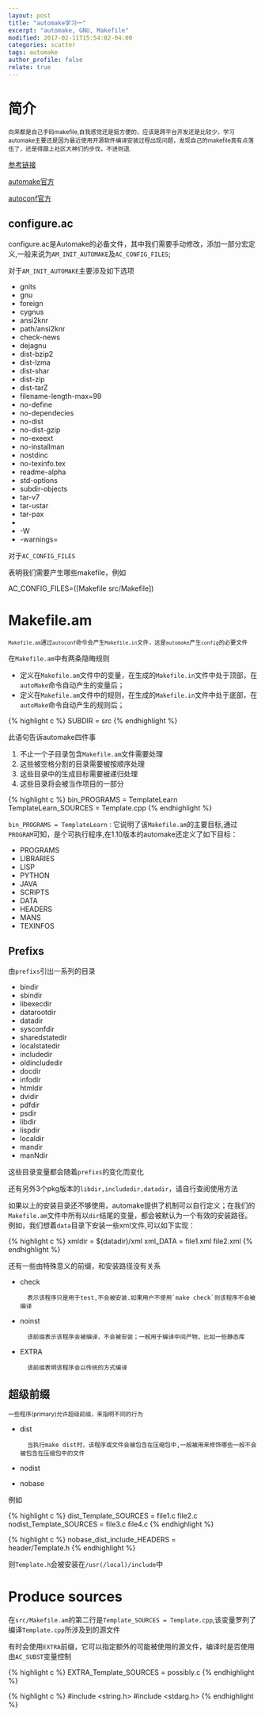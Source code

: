 ```yaml
---
layout: post
title: "automake学习一"
excerpt: "automake, GNU, Makefile"
modified: 2017-02-11T15:54:02-04:00
categories: scatter
tags: automake
author_profile: false
relate: true
---
```



# 简介 #

<small>向来都是自己手码makefile,自我感觉还是挺方便的，应该是跨平台开发还是比较少，学习automake主要还是因为最近使用开源软件编译安装过程出现问题，发现自己的makefile真有点落伍了，还是得跟上社区大神们的步伐，不进则退.</small>

[参考链接](http://freesoftwaremagazine.com/articles/"automatically_writing_makefiles_with_autotools")

[automake官方][id1]


[autoconf官方][id2]


## configure.ac ##

configure.ac是Automake的必备文件，其中我们需要手动修改，添加一部分宏定义,一般来说为`AM_INIT_AUTOMAKE`及`AC_CONFIG_FILES`;

对于`AM_INIT_AUTOMAKE`主要涉及如下选项

* gnits
* gnu
* foreign
* cygnus
* ansi2knr
* path/ansi2knr
* check-news
* dejagnu
* dist-bzip2
* dist-lzma
* dist-shar
* dist-zip
* dist-tarZ
* filename-length-max=99
* no-define
* no-dependecies
* no-dist
* no-dist-gzip
* no-exeext
* no-installman
* nostdinc
* no-texinfo.tex
* readme-alpha
* std-options
* subdir-objects
* tar-v7
* tar-ustar
* tar-pax
* <version>
* -W<category>
* -warnings=<category>

对于`AC_CONFIG_FILES`

表明我们需要产生哪些makefile，例如

AC_CONFIG_FILES=([Makefile src/Makefile])
	

# Makefile.am #

<small>`Makefile.am`通过`autoconf`命令会产生`Makefile.in`文件，这是`automake`产生`config`的必要文件</small>

在`Makefile.am`中有两条隐晦规则
* 定义在`Makefile.am`文件中的变量，在生成的`Makefile.in`文件中处于顶部，在`autoMake`命令自动产生的变量后；
* 定义在`Makefile.am`文件中的规则，在生成的`Makefile.in`文件中处于底部，在`autoMake`命令自动产生的规则后；


{% highlight c %}
SUBDIR = src 
{% endhighlight %}

此语句告诉automake四件事

1. 不止一个子目录包含`Makefile.am`文件需要处理
2. 这些被空格分割的目录需要被按顺序处理
3. 这些目录中的生成目标需要被递归处理
4. 这些目录将会被当作项目的一部分


{% highlight c %}
bin_PROGRAMS = TemplateLearn
TemplateLearn_SOURCES = Template.cpp
{% endhighlight %}

`bin_PROGRAMS = TemplateLearn` : 它说明了该`Makefile.am`的主要目标,通过`PROGRAM`可知，是个可执行程序,在1.10版本的automake还定义了如下目标：

* PROGRAMS
* LIBRARIES
* LISP
* PYTHON
* JAVA
* SCRIPTS
* DATA
* HEADERS
* MANS
* TEXINFOS

## Prefixs ##

由`prefixs`引出一系列的目录

* bindir
* sbindir
* libexecdir
* datarootdir
* datadir
* sysconfdir
* sharedstatedir
* localstatedir
* includedir
* oldincludedir
* docdir
* infodir
* htmldir
* dvidir
* pdfdir
* psdir
* libdir
* lispdir
* localdir
* mandir
* manNdir


这些目录变量都会随着`prefixs`的变化而变化

还有另外3个pkg版本的`libdir,includedir,datadir`，请自行查阅使用方法

如果以上的安装目录还不够使用，automake提供了机制可以自行定义；在我们的`Makefile.am`文件中所有以`dir`结尾的变量，都会被默认为一个有效的安装路径。例如，我们想着`data`目录下安装一些xml文件,可以如下实现：


{% highlight c %}
xmldir = $(datadir)/xml
xml_DATA = file1.xml file2.xml
{% endhighlight %}

还有一些由特殊意义的前缀，和安装路径没有关系

* check

		表示该程序只是用于test,不会被安装.如果用户不使用`make check`则该程序不会被编译

* noinst

		该前缀表示该程序会被编译，不会被安装；一般用于编译中间产物，比如一些静态库

* EXTRA

		该前缀表明该程序会以传统的方式编译


## 超级前缀 ##

<small>一些程序(primary)允许超级前缀，来指明不同的行为</small>

* dist

		当执行make dist时，该程序或文件会被包含在压缩包中,一般被用来修饰哪些一般不会被包含在压缩包中的文件


* nodist
* nobase


例如

{% highlight c %}
dist_Template_SOURCES = file1.c file2.c
nodist_Template_SOURCES = file3.c file4.c
{% endhighlight %}


{% highlight c %}
nobase_dist_include_HEADERS = \
	header/Template.h
{% endhighlight %}

则`Template.h`会被安装在`/usr(/local)/include`中

Produce sources
===============

在`src/Makefile.am`的第二行是`Template_SOURCES = Template.cpp`,该变量罗列了编译`Template.cpp`所涉及到的源文件

有时会使用`EXTRA`前缀，它可以指定额外的可能被使用的源文件，编译时是否使用由`AC_SUBST`变量控制


{% highlight c %}
EXTRA_Template_SOURCES = possibly.c
{% endhighlight %}

{% highlight c %}
#include <string.h>
#include <stdarg.h>
{% endhighlight %}

[id1]: https://www.gnu.org/software/automake/
[id2]: https://www.gnu.org/software/autoconf/autoconf.html
